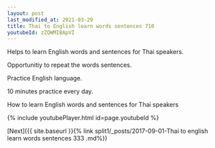 ```yaml
---
layout: post
last_modified_at: 2021-03-29
title: Thai to English learn words sentences 710 
youtubeId: zZQWMIBApVI
---
```

 
 
Helps to learn English words and sentences for Thai speakers.

Opportunitiy to repeat the words sentences. 

Practice English language. 
 
10 minutes practice every day. 
 
How to learn English words and sentences for Thai speakers 
 
{% include youtubePlayer.html id=page.youtubeId %}
 
 
[Next]({{ site.baseurl }}{% link  split1/_posts/2017-09-01-Thai to english learn words sentences 333 .md%})
 

